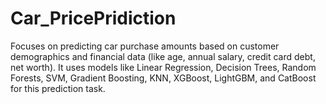 # Car_PricePridiction
Focuses on predicting car purchase amounts based on customer demographics and financial data (like age, annual salary, credit card debt, net worth). It uses models like Linear Regression, Decision Trees, Random Forests, SVM, Gradient Boosting, KNN, XGBoost, LightGBM, and CatBoost for this prediction task.

